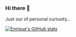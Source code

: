 ### Hi there 👋

<!--
**Enriquefft/Enriquefft** is a ✨ _special_ ✨ repository because its `README.md` (this file) appears on your GitHub profile.

Here are some ideas to get you started:

- 🔭 I’m currently working on ...
- 🌱 I’m currently learning ...
- 👯 I’m looking to collaborate on ...
- 🤔 I’m looking for help with ...
- 💬 Ask me about ...
- 📫 How to reach me: ...
- 😄 Pronouns: ...
- ⚡ Fun fact: ...
-->

Just our of personal curiosity...

[![Enrique's GitHub stats](https://github-readme-stats.vercel.app/api?username=Enriquefft&include_all_commits=true)](https://github.com/anuraghazra/github-readme-stats)

